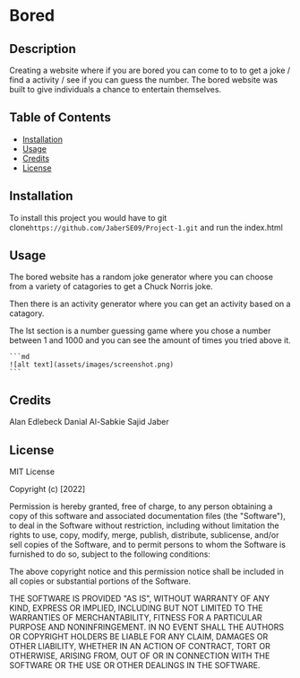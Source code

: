 # Bored

## Description

Creating a website where if you are bored you can come to to to get a joke / find a activity / see if you can guess the number. The bored website was built to give individuals a chance to entertain themselves.  

## Table of Contents

- [Installation](#installation)
- [Usage](#usage)
- [Credits](#credits)
- [License](#license)

## Installation

To install this project you would have to git clone`https://github.com/JaberSE09/Project-1.git` and run the index.html

## Usage

The bored website has a random joke generator where you can choose from a variety of catagories to get a Chuck Norris joke.

Then there is an activity generator where you can get an activity based on a catagory.

The lst section is a number guessing game where you chose a number between 1 and 1000 and you can see the amount of times you tried above it.

    ```md
    ![alt text](assets/images/screenshot.png)
    ```

## Credits

Alan Edlebeck
Danial Al-Sabkie
Sajid Jaber

## License

MIT License

Copyright (c) [2022]

Permission is hereby granted, free of charge, to any person obtaining a copy
of this software and associated documentation files (the "Software"), to deal
in the Software without restriction, including without limitation the rights
to use, copy, modify, merge, publish, distribute, sublicense, and/or sell
copies of the Software, and to permit persons to whom the Software is
furnished to do so, subject to the following conditions:

The above copyright notice and this permission notice shall be included in all
copies or substantial portions of the Software.

THE SOFTWARE IS PROVIDED "AS IS", WITHOUT WARRANTY OF ANY KIND, EXPRESS OR
IMPLIED, INCLUDING BUT NOT LIMITED TO THE WARRANTIES OF MERCHANTABILITY,
FITNESS FOR A PARTICULAR PURPOSE AND NONINFRINGEMENT. IN NO EVENT SHALL THE
AUTHORS OR COPYRIGHT HOLDERS BE LIABLE FOR ANY CLAIM, DAMAGES OR OTHER
LIABILITY, WHETHER IN AN ACTION OF CONTRACT, TORT OR OTHERWISE, ARISING FROM,
OUT OF OR IN CONNECTION WITH THE SOFTWARE OR THE USE OR OTHER DEALINGS IN THE
SOFTWARE.

